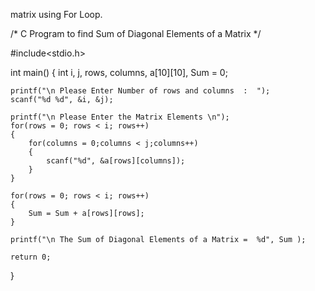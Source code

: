 matrix using For Loop.


/* C Program to find Sum of Diagonal Elements of a Matrix */

#include<stdio.h>
 
int main()
{
 	int i, j, rows, columns, a[10][10], Sum = 0;
  
 	printf("\n Please Enter Number of rows and columns  :  ");
 	scanf("%d %d", &i, &j);
 
 	printf("\n Please Enter the Matrix Elements \n");
 	for(rows = 0; rows < i; rows++)
  	{
   		for(columns = 0;columns < j;columns++)
    	{
      		scanf("%d", &a[rows][columns]);
    	}
  	}
   	  
 	for(rows = 0; rows < i; rows++)
  	{
   		Sum = Sum + a[rows][rows];
  	}
 
 	printf("\n The Sum of Diagonal Elements of a Matrix =  %d", Sum );

 	return 0;
}
